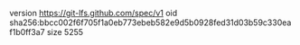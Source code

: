 version https://git-lfs.github.com/spec/v1
oid sha256:bbcc002f6f705f1a0eb773ebeb582e9d5b0928fed31d03b59c330eaf1b0ff3a7
size 5255
